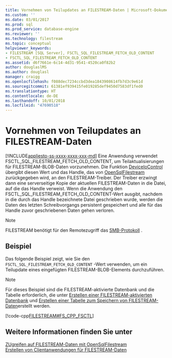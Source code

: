```yaml
---
title: Vornehmen von Teilupdates an FILESTREAM-Daten | Microsoft-Dokumentation
ms.custom: ''
ms.date: 03/01/2017
ms.prod: sql
ms.prod_service: database-engine
ms.reviewer: ''
ms.technology: filestream
ms.topic: conceptual
helpviewer_keywords:
- FILESTREAM [SQL Server], FSCTL_SQL_FILESTREAM_FETCH_OLD_CONTENT
- FSCTL_SQL_FILESTREAM_FETCH_OLD_CONTENT
ms.assetid: d6f7661e-6c14-4d31-9541-4520ca0f82b2
author: douglaslMS
ms.author: douglasl
manager: craigg
ms.openlocfilehash: f088dec7234ccbd3dea1843908614fb7d3c9e61d
ms.sourcegitcommit: 61381ef939415fe019285def9450d7583df1fed0
ms.translationtype: HT
ms.contentlocale: de-DE
ms.lasthandoff: 10/01/2018
ms.locfileid: "47690518"
---
```

# <a name="make-partial-updates-to-filestream-data"></a>Vornehmen von Teilupdates an FILESTREAM-Daten
[!INCLUDE[appliesto-ss-xxxx-xxxx-xxx-md](../../includes/appliesto-ss-xxxx-xxxx-xxx-md.md)]
  Eine Anwendung verwendet FSCTL_SQL_FILESTREAM_FETCH_OLD_CONTENT, um Teilaktualisierungen für FILESTREAM-BLOB-Daten vorzunehmen. Die Funktion [DeviceIoControl](http://go.microsoft.com/fwlink/?LinkId=105527) übergibt diesen Wert und das Handle, das von [OpenSqlFilestream](../../relational-databases/blob/access-filestream-data-with-opensqlfilestream.md) zurückgegeben wird, an den FILESTREAM-Treiber. Der Treiber erzwingt dann eine serverseitige Kopie der aktuellen FILESTREAM-Daten in die Datei, auf die das Handle verweist. Wenn die Anwendung den FSCTL_SQL_FILESTREAM_FETCH_OLD_CONTENT-Wert ausgibt, nachdem in die durch das Handle bezeichnete Datei geschrieben wurde, werden die Daten des letzten Schreibvorgangs persistent gespeichert und alle für das Handle zuvor geschriebenen Daten gehen verloren.  
  
> [!NOTE]  
>  FILESTREAM benötigt für den Remotezugriff das [SMB-Protokoll](http://go.microsoft.com/fwlink/?LinkId=112454) .  
  
## <a name="example"></a>Beispiel  
 Das folgende Beispiel zeigt, wie Sie den `FSCTL_SQL_FILESTREAM_FETCH_OLD_CONTENT` -Wert verwenden, um ein Teilupdate eines eingefügten FILESTREAM-BLOB-Elements durchzuführen.  
  
> [!NOTE]  
>  Für dieses Beispiel sind die FILESTREAM-aktivierte Datenbank und die Tabelle erforderlich, die unter [Erstellen einer FILESTREAM-aktivierten Datenbank](../../relational-databases/blob/create-a-filestream-enabled-database.md) und [Erstellen einer Tabelle zum Speichern von FILESTREAM-Daten](../../relational-databases/blob/create-a-table-for-storing-filestream-data.md)erstellt werden.  
  
 [!code-cpp[FILESTREAM#FS_CPP_FSCTL](../../relational-databases/blob/codesnippet/cpp/make-partial-updates-to-_1.cpp)]  
  
## <a name="see-also"></a>Weitere Informationen finden Sie unter  
 [ZUgreifen auf FILESTREAM-Daten mit OpenSqlFilestream](../../relational-databases/blob/access-filestream-data-with-opensqlfilestream.md)   
 [Erstellen von Clientanwendungen für FILESTREAM-Daten](../../relational-databases/blob/create-client-applications-for-filestream-data.md)  
  
  
